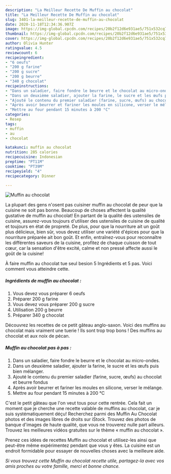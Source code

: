 ```yaml
---
description: "La Meilleur Recette De Muffin au chocolat"
title: "La Meilleur Recette De Muffin au chocolat"
slug: 3401-la-meilleur-recette-de-muffin-au-chocolat
date: 2020-11-18T12:34:36.907Z
image: https://img-global.cpcdn.com/recipes/20b2f12d6e931ae5/751x532cq70/muffin-au-chocolat-photo-principale-de-la-recette.jpg
thumbnail: https://img-global.cpcdn.com/recipes/20b2f12d6e931ae5/751x532cq70/muffin-au-chocolat-photo-principale-de-la-recette.jpg
cover: https://img-global.cpcdn.com/recipes/20b2f12d6e931ae5/751x532cq70/muffin-au-chocolat-photo-principale-de-la-recette.jpg
author: Olivia Hunter
ratingvalue: 4.5
reviewcount: 6
recipeingredient:
- "6 oeufs"
- "200 g farine"
- "200 g sucre"
- "200 g beurre"
- "340 g chocolat"
recipeinstructions:
- "Dans un saladier, faire fondre le beurre et le chocolat au micro-ondes."
- "Dans un deuxième saladier, ajouter la farine, le sucre et les œufs puis bien mélanger."
- "Ajouté le contenu du premier saladier (farine, sucre, œufs) au chocolat et beurre fondus"
- "Après avoir beurrer et fariner les moules en silicone, verser le mélange."
- "Mettre au four pendant 15 minutes à 200 °C"
categories:
- Resep
tags:
- muffin
- au
- chocolat

katakunci: muffin au chocolat 
nutrition: 285 calories
recipecuisine: Indonesian
preptime: "PT11M"
cooktime: "PT39M"
recipeyield: "4"
recipecategory: Dinner

---
```



![Muffin au chocolat](https://img-global.cpcdn.com/recipes/20b2f12d6e931ae5/751x532cq70/muffin-au-chocolat-photo-principale-de-la-recette.jpg)

La plupart des gens n'osent pas cuisiner muffin au chocolat de peur que la cuisine ne soit pas bonne. Beaucoup de choses affectent la qualité gustative de muffin au chocolat! En partant de la qualité des ustensiles de cuisine, assurez-vous toujours d'utiliser des ustensiles de cuisine de qualité et toujours en état de propreté. De plus, pour que la nourriture ait un goût plus délicieux, bien sûr, vous devez utiliser une variété d'épices pour que la nourriture préparée ait bon goût. Et enfin, entraînez-vous pour reconnaître les différentes saveurs de la cuisine, profitez de chaque cuisson de tout cœur, car la sensation d'être excité, calme et non pressé affecte aussi le goût de la cuisine!

<!--inarticleads1-->

À faire muffin au chocolat tue seul besion 5 Ingrédients et 5 pas. Voici comment vous atteindre cette.

##### Ingrédients de muffin au chocolat :

1. Vous devez vous préparer 6 oeufs
1. Préparer 200 g farine
1. Vous devez vous préparer 200 g sucre
1. Utilisation 200 g beurre
1. Préparer 340 g chocolat


Découvrez les recettes de ce petit gâteau anglo-saxon. Voici des muffins au chocolat mais vraiment une tuerie ! Ils sont trop trop bons ! Des muffins au chocolat et aux noix de pécan. 

<!--inarticleads2-->

##### Muffin au chocolat pas à pas :

1. Dans un saladier, faire fondre le beurre et le chocolat au micro-ondes.
1. Dans un deuxième saladier, ajouter la farine, le sucre et les œufs puis bien mélanger.
1. Ajouté le contenu du premier saladier (farine, sucre, œufs) au chocolat et beurre fondus
1. Après avoir beurrer et fariner les moules en silicone, verser le mélange.
1. Mettre au four pendant 15 minutes à 200 °C


C&#39;est le petit gâteau que l&#39;on veut tous pour cette rentrée. Cela fait un moment que je cherche une recette valable de muffins au chocolat, car je suis systématiquement déçu! Recherchez parmi des Muffin Au Chocolat photos et des images libres de droits sur iStock. Trouvez des photos de banque d&#39;images de haute qualité, que vous ne trouverez nulle part ailleurs. Trouvez les meilleures vidéos gratuites sur le thème « muffin au chocolat ». 

<!--inarticleads1-->

<p>
Prenez ces idées de recettes Muffin au chocolat et utilisez-les ainsi que peut-être même expérimentez pendant que vous y êtes. La cuisine est un endroit formidable pour essayer de nouvelles choses avec la meilleure aide.
</p>

<p>
<i>Si vous trouvez cette Muffin au chocolat recette utile, partagez-la avec vos amis proches ou votre famille, merci et bonne chance.</i>
</p>
